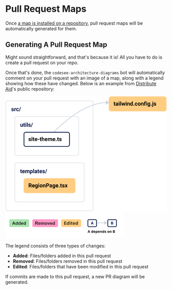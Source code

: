 # Pull Request Maps

Once [a map is installed on a repository](./installation.md), pull request maps will be automatically generated for them.

## Generating A Pull Request Map

Might sound straightforward, and that's because it is! All you have to do is create a pull request on your repo.

Once that's done, the `codesee-architecture-diagrams` bot will automatically comment on your pull request with an image of a map, along with a legend showing how these have changed. Below is an example from [Distribute Aid](https://distributeaid.org/)'s public repository:

![Generated diagram showing a pull request](img/pr-map.svg)
![Generated CodeSee map legend](img/pr-map-legend.png)

The legend consists of three types of changes:

- **Added**: Files/folders added in this pull request
- **Removed**: Files/folders removed in this pull request
- **Edited**: Files/folders that have been modified in this pull request

If commits are made to this pull request, a new PR diagram will be generated.